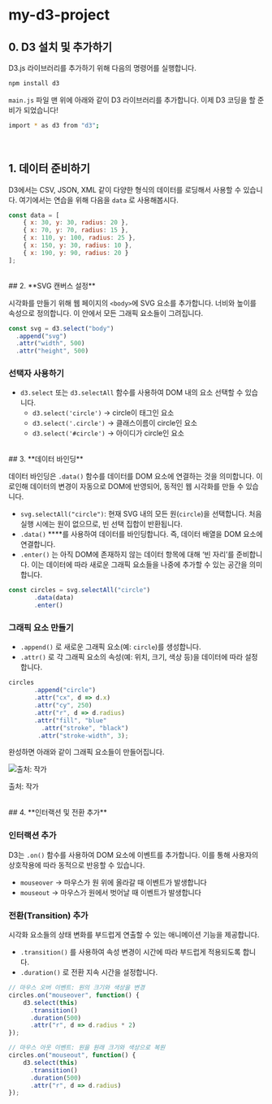# my-d3-project

## 0. D3 설치 및 추가하기

D3.js 라이브러리를 추가하기 위해 다음의 명령어를 실행합니다.

```bash
npm install d3
```

`main.js` 파일 맨 위에 아래와 같이 D3 라이브러리를 추가합니다. 이제 D3 코딩을 할 준비가 되었습니다!

```bash
import * as d3 from "d3";
```
<br />

## 1. 데이터 준비하기

D3에서는 CSV, JSON, XML 같이 다양한 형식의 데이터를 로딩해서 사용할 수 있습니다. 여기에서는 연습을 위해 다음을 `data` 로 사용해봅시다.  

```jsx
const data = [
    { x: 30, y: 30, radius: 20 },
    { x: 70, y: 70, radius: 15 },
    { x: 110, y: 100, radius: 25 },
    { x: 150, y: 30, radius: 10 },
    { x: 190, y: 90, radius: 20 }
];
```
<br />
## 2. **SVG 캔버스 설정**

시각화를 만들기 위해 웹 페이지의 `<body>`에 SVG 요소를 추가합니다. 너비와 높이를 속성으로 정의합니다. 이 안에서 모든 그래픽 요소들이 그려집니다.

```jsx
const svg = d3.select("body")
  .append("svg")       
  .attr("width", 500)  
  .attr("height", 500) 
```

### 선택자 사용하기

- `d3.select` 또는 `d3.selectAll` 함수를 사용하여 DOM 내의 요소 선택할 수 있습니다.
    - `d3.select('circle')` → circle이 태그인 요소
    - `d3.select('.circle')` → 클래스이름이 circle인 요소
    - `d3.select('#circle')` → 아이디가 circle인 요소

<br />
## 3. **데이터 바인딩**

데이터 바인딩은  `.data()` 함수를 데이터를 DOM 요소에 연결하는 것을 의미합니다. 이로인해 데이터의 변경이 자동으로 DOM에 반영되어, 동적인 웹 시각화를 만들 수 있습니다.

- `svg.selectAll("circle")`: 현재 SVG 내의 모든 원(`circle`)을 선택합니다. 처음 실행 시에는 원이 없으므로, 빈 선택 집합이 반환됩니다.
- `.data()` ****를 사용하여 데이터를 바인딩합니다. 즉, 데이터 배열을 DOM 요소에 연결합니다.
- `.enter()` 는 아직 DOM에 존재하지 않는 데이터 항목에 대해 ‘빈 자리’를 준비합니다. 이는 데이터에 따라 새로운 그래픽 요소들을 나중에 추가할 수 있는 공간을 의미합니다.

```jsx
const circles = svg.selectAll("circle")
	   .data(data)
	   .enter()
```

### 그래픽 요소 **만들기**

- `.append()` 로 새로운 그래픽 요소(예: `circle`)를 생성합니다.
- `.attr()` 로 각 그래픽 요소의 속성(예: 위치, 크기, 색상 등)을 데이터에 따라 설정합니다.

```jsx
circles
	   .append("circle")
	   .attr("cx", d => d.x)  
	   .attr("cy", 250)  
	   .attr("r", d => d.radius) 
	   .attr("fill", "blue"
		 .attr("stroke", "black")
		.attr("stroke-width", 3);
```

완성하면 아래와 같이 그래픽 요소들이 만들어집니다.

![출처: 작가](https://prod-files-secure.s3.us-west-2.amazonaws.com/9bc85f59-fd6d-44a5-a575-1befd5c59eba/3e8d7177-834a-4050-a408-3a0b0323a473/Screenshot_2024-01-10_at_3.04.10_PM.png)

출처: 작가

<br />
## 4. **인터랙션 및 전환 추가**

### 인터랙션 추가

D3는 `.on()` 함수를 사용하여 DOM 요소에 이벤트를 추가합니다. 이를 통해 사용자의 상호작용에 따라 동적으로 반응할 수 있습니다.

- `mouseover` → 마우스가 원 위에 올라갈 때 이벤트가 발생합니다
- `mouseout` → 마우스가 원에서 벗어날 때 이벤트가 발생합니다

### **전환(Transition) 추가**

시각화 요소들의 상태 변화를 부드럽게 연출할 수 있는 애니메이션 기능을 제공합니다.

- `.transition()` 를 사용하여 속성 변경이 시간에 따라 부드럽게 적용되도록 합니다.
- `.duration()` 로 전환 지속 시간을 설정합니다.

```jsx
// 마우스 오버 이벤트: 원의 크기와 색상을 변경
circles.on("mouseover", function() {
    d3.select(this)
      .transition()            
      .duration(500)         
      .attr("r", d => d.radius * 2)               
});

// 마우스 아웃 이벤트: 원을 원래 크기와 색상으로 복원
circles.on("mouseout", function() {
    d3.select(this)
      .transition()             
      .duration(500)            
      .attr("r", d => d.radius)              
});
```

